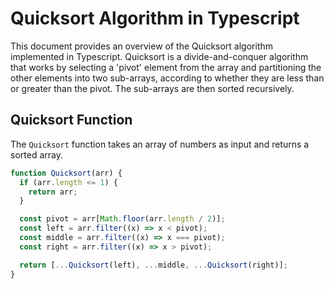 # Quicksort Algorithm in Typescript

This document provides an overview of the Quicksort algorithm implemented in Typescript. Quicksort is a divide-and-conquer algorithm that works by selecting a 'pivot' element from the array and partitioning the other elements into two sub-arrays, according to whether they are less than or greater than the pivot. The sub-arrays are then sorted recursively.

## Quicksort Function

The `Quicksort` function takes an array of numbers as input and returns a sorted array.

```javascript
function Quicksort(arr) {
  if (arr.length <= 1) {
    return arr;
  }

  const pivot = arr[Math.floor(arr.length / 2)];
  const left = arr.filter((x) => x < pivot);
  const middle = arr.filter((x) => x === pivot);
  const right = arr.filter((x) => x > pivot);

  return [...Quicksort(left), ...middle, ...Quicksort(right)];
}
```
